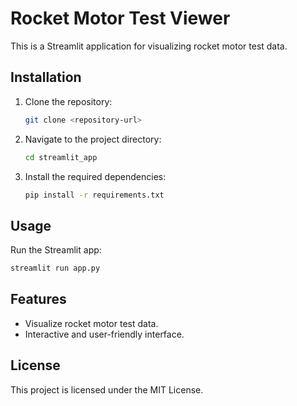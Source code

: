 # Rocket Motor Test Viewer

This is a Streamlit application for visualizing rocket motor test data.

## Installation

1. Clone the repository:
   ```bash
   git clone <repository-url>
   ```
2. Navigate to the project directory:
   ```bash
   cd streamlit_app
   ```
3. Install the required dependencies:
   ```bash
   pip install -r requirements.txt
   ```

## Usage

Run the Streamlit app:
```bash
streamlit run app.py
```

## Features

- Visualize rocket motor test data.
- Interactive and user-friendly interface.

## License

This project is licensed under the MIT License.